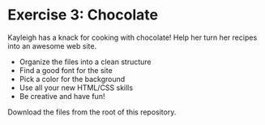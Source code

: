 # Exercise 3: Chocolate

Kayleigh has a knack for cooking with chocolate! Help her 
turn her recipes into an awesome web site.

*  Organize the files into a clean structure
*  Find a good font for the site
*  Pick a color for the background
*  Use all your new HTML/CSS skills
*  Be creative and have fun!

Download the files from the root of this repository.